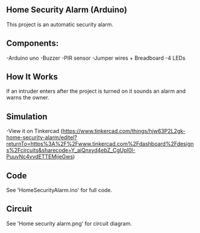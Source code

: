 ## Home Security Alarm (Arduino)
This project is an automatic security alarm. 


## Components:
-Arduino uno
-Buzzer
-PIR sensor
-Jumper wires + Breadboard
-4 LEDs


## How It Works
If an intruder enters after the project is turned on it sounds an alarm and warns the owner.


## Simulation
-View it on Tinkercad (https://www.tinkercad.com/things/hjw63P2L2gk-home-security-alarm/editel?returnTo=https%3A%2F%2Fwww.tinkercad.com%2Fdashboard%2Fdesigns%2Fcircuits&sharecode=Y_aiQnxyd4ebZ_CgUpl0I-PuuvNc4vvdETTEMijeGws)


## Code
See 'HomeSecurityAlarm.ino' for full code.


## Circuit
See 'Home security alarm.png' for circuit diagram.